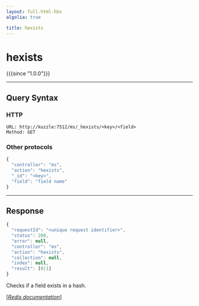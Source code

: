 ```yaml
---
layout: full.html.hbs
algolia: true

title: hexists
---
```


# hexists

{{{since "1.0.0"}}}



---

## Query Syntax

### HTTP

```http
URL: http://kuzzle:7512/ms/_hexists/<key>/<field>
Method: GET
```

### Other protocols


```js
{
  "controller": "ms",
  "action": "hexists",
  "_id": "<key>",
  "field": "field name"
}
```

---

## Response

```javascript
{
  "requestId": "<unique request identifier>",
  "status": 200,
  "error": null,
  "controller": "ms",
  "action": "hexists",
  "collection": null,
  "index": null,
  "result": [0|1]
}
```

Checks if a field exists in a hash.

[[_Redis documentation_]](https://redis.io/commands/hexists)
